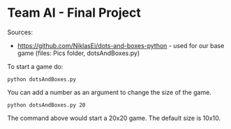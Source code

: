 # Team AI - Final Project

Sources:

- https://github.com/NiklasEi/dots-and-boxes-python - used for our base game
      (files: Pics folder, dotsAndBoxes.py)

To start a game do:
```
python dotsAndBoxes.py
```
You can add a number as an argument to change the size of the game.
```
python dotsAndBoxes.py 20
```
The command above would start a 20x20 game. The default size is 10x10.